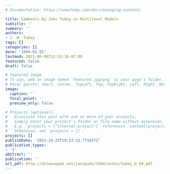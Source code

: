 ```yaml
---
# Documentation: https://wowchemy.com/docs/managing-content/

title: Comments by John Tukey on Multilevel Models
subtitle: ''
summary: ''
authors:
- J. W. Tukey
tags: []
categories: []
date: '1994-01-01'
lastmod: 2021-06-06T12:53:10-07:00
featured: false
draft: false

# Featured image
# To use, add an image named `featured.jpg/png` to your page's folder.
# Focal points: Smart, Center, TopLeft, Top, TopRight, Left, Right, BottomLeft, Bottom, BottomRight.
image:
  caption: ''
  focal_point: ''
  preview_only: false

# Projects (optional).
#   Associate this post with one or more of your projects.
#   Simply enter your project's folder or file name without extension.
#   E.g. `projects = ["internal-project"]` references `content/project/deep-learning/index.md`.
#   Otherwise, set `projects = []`.
projects: []
publishDate: '2021-10-25T19:23:33.771657Z'
publication_types:
- '3'
abstract: ''
publication: ''
url_pdf: http://deleeuwpdx.net/janspubs/1994/notes/tukey_U_94.pdf
---
```

